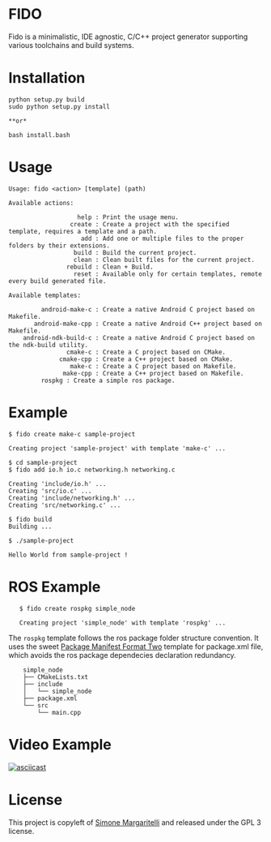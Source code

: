 FIDO
==

Fido is a minimalistic, IDE agnostic, C/C++ project generator supporting various toolchains 
and build systems.

Installation
==

    python setup.py build
    sudo python setup.py install
  
    **or*
    
    bash install.bash
  

Usage
==

    Usage: fido <action> [template] (path)

    Available actions:

                       help : Print the usage menu.
                     create : Create a project with the specified template, requires a template and a path.
                        add : Add one or multiple files to the proper folders by their extensions.
                      build : Build the current project.
                      clean : Clean built files for the current project.
                    rebuild : Clean + Build.
                      reset : Available only for certain templates, remote every build generated file.

    Available templates:

             android-make-c : Create a native Android C project based on Makefile.
           android-make-cpp : Create a native Android C++ project based on Makefile.
        android-ndk-build-c : Create a native Android C project based on the ndk-build utility.
                    cmake-c : Create a C project based on CMake.
                  cmake-cpp : Create a C++ project based on CMake.
                     make-c : Create a C project based on Makefile.
                   make-cpp : Create a C++ project based on Makefile.
		     rospkg : Create a simple ros package.


Example
==

	$ fido create make-c sample-project

	Creating project 'sample-project' with template 'make-c' ...

	$ cd sample-project
	$ fido add io.h io.c networking.h networking.c

	Creating 'include/io.h' ...
	Creating 'src/io.c' ...
	Creating 'include/networking.h' ...
	Creating 'src/networking.c' ...

	$ fido build
	Building ...

	$ ./sample-project

	Hello World from sample-project !
ROS Example 
==
       $ fido create rospkg simple_node
       
       Creating project 'simple_node' with template 'rospkg' ...
       
The `rospkg` template follows the ros package folder structure convention. It uses the sweet [Package Manifest Format Two](http://www.ros.org/reps/rep-0140.html) template for package.xml file, which avoids the ros package dependecies declaration redundancy. 
```    	
	simple_node
	├── CMakeLists.txt
	├── include
	│   └── simple_node
	├── package.xml
	└── src
	    └── main.cpp
```

Video Example
==

[![asciicast](https://asciinema.org/a/8te8gnp36ii7iypj2j1eg5b6m.png)](https://asciinema.org/a/8te8gnp36ii7iypj2j1eg5b6m)

License
==

This project is copyleft of [Simone Margaritelli](http://www.evilsocket.net/) and released under the GPL 3 license.
